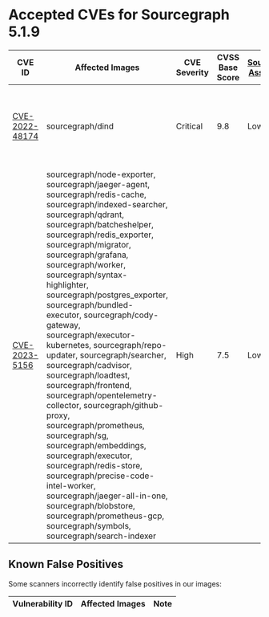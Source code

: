 # Accepted CVEs for Sourcegraph 5.1.9

| CVE ID                                                                  | Affected Images                                                                                                                                                                                                                                                                                                                                                                                                                                                                                                                                                                                                                                                                                                                                                                                                                                                                        | CVE Severity | CVSS Base Score | [Sourcegraph Assessment](../../../engineering/dev/policies/vulnerability-management-policy.md#severity-levels) | CVSS Environmental Score                                                                                                                                                                    | Details                                                                                                                        |
| ----------------------------------------------------------------------- | -------------------------------------------------------------------------------------------------------------------------------------------------------------------------------------------------------------------------------------------------------------------------------------------------------------------------------------------------------------------------------------------------------------------------------------------------------------------------------------------------------------------------------------------------------------------------------------------------------------------------------------------------------------------------------------------------------------------------------------------------------------------------------------------------------------------------------------------------------------------------------------- | ------------ | --------------- | -------------------------------------------------------------------------------------------------------------- | ------------------------------------------------------------------------------------------------------------------------------------------------------------------------------------------- | ------------------------------------------------------------------------------------------------------------------------------ |
| [CVE-2022-48174](https://access.redhat.com/security/cve/CVE-2022-48174) | sourcegraph/dind                                                                                                                                                                                                                                                                                                                                                                                                                                                                                                                                                                                                                                                                                                                                                                                                                                                                       | Critical     | 9.8             | Low                                                                                                            | [2.7](https://nvd.nist.gov/vuln-metrics/cvss/v3-calculator?vector=AV:A/AC:H/PR:H/UI:N/S:C/C:H/I:H/A:H/E:U/RL:X/RC:U/CR:L/IR:L/AR:L/MAV:A/MAC:H/MPR:H/MUI:N/MS:C/MC:L/MI:L/MA:L&version=3.1) | The ash shell in sourcegraph/dind is not exposed to attackers and only reacheable through direct access to the infrastructure. |
| [CVE-2023-5156](https://access.redhat.com/security/cve/CVE-2023-5156)   | sourcegraph/node-exporter, sourcegraph/jaeger-agent, sourcegraph/redis-cache, sourcegraph/indexed-searcher, sourcegraph/qdrant, sourcegraph/batcheshelper, sourcegraph/redis_exporter, sourcegraph/migrator, sourcegraph/grafana, sourcegraph/worker, sourcegraph/syntax-highlighter, sourcegraph/postgres_exporter, sourcegraph/bundled-executor, sourcegraph/cody-gateway, sourcegraph/executor-kubernetes, sourcegraph/repo-updater, sourcegraph/searcher, sourcegraph/cadvisor, sourcegraph/loadtest, sourcegraph/frontend, sourcegraph/opentelemetry-collector, sourcegraph/github-proxy, sourcegraph/prometheus, sourcegraph/sg, sourcegraph/embeddings, sourcegraph/executor, sourcegraph/redis-store, sourcegraph/precise-code-intel-worker, sourcegraph/jaeger-all-in-one, sourcegraph/blobstore, sourcegraph/prometheus-gcp, sourcegraph/symbols, sourcegraph/search-indexer | High         | 7.5             | Low                                                                                                            | [3.0](https://nvd.nist.gov/vuln-metrics/cvss/v3-calculator?vector=AV:N/AC:H/PR:N/UI:N/S:U/C:N/I:N/A:L/CR:H/IR:M/AR:L/MAV:X/MAC:X/MPR:X/MUI:X/MS:X/MC:X/MI:X/MA:X&version=3.1)           | There is currently no fix for this.                                                                                            |

## Known False Positives

Some scanners incorrectly identify false positives in our images:

| Vulnerability ID | Affected Images | Note |
| ---------------- | --------------- | ---- |

